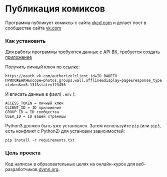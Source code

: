 # Публикация комиксов

Программа публикует комиксы с сайта [xkcd.com](https://xkcd.com/) и делает пост в сообществе сайта [vk.com](https://vk.com/) 

### Как установить

Для работы программы требуются данные с API [ВК](https://vk.com/), требуется создать [приложение](https://vk.com/dev/vk_how_to_start)


Получить личный ключ по ссылке:

```https://oauth.vk.com/authorize?client_id=ID ВАШЕГО ПРИЛОЖЕНИЯ&scope=photos,groups,wall,offline&display=page&response_type=token&v=5.131&state=123456```  

И вписать данные в фаил( ```.env``` ):



```
ACCESS_TOKEN = личный ключ
CLIENT_ID = ID приложения
GROUP_ID = ID сообщества
USER_ID = ID вашей страницы

```

Python3 должен быть уже установлен. 
Затем используйте `pip` (или `pip3`, есть конфликт с Python2) для установки зависимостей:

```
pip install -r requirements.txt
```

### Цель проекта

Код написан в образовательных целях на онлайн-курсе для веб-разработчиков [dvmn.org](https://dvmn.org/).